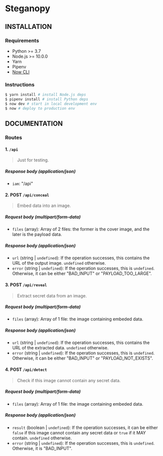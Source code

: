 # Steganopy

## INSTALLATION

### Requirements

- Python >= 3.7
- Node.js >= 10.0.0
- Yarn
- Pipenv
- [Now CLI](https://www.npmjs.com/package/now)

### Instructions

```bash
$ yarn install # install Node.js deps
$ pipenv install # install Python deps
$ now dev # start in local development env
$ now # deploy to production env
```

## DOCUMENTATION

### Routes

#### 1. `/api`

> Just for testing.

##### Response body (application/json)

- `iam`: "/api"

#### 2. POST `/api/conceal`

> Embed data into an image.

##### Request body (multipart/form-data)

- `files` (array): Array of 2 files: the former is the cover image, and the later is the payload data.

##### Response body (application/json)

- `url` (string | `undefined`): If the operation successes, this contains the URL of the output image. `undefined` otherwise.
- `error` (string | `undefined`): If the operation successes, this is `undefined`. Otherwise, it can be either "BAD_INPUT" or "PAYLOAD_TOO_LARGE".

#### 3. POST `/api/reveal`

> Extract secret data from an image.

##### Request body (multipart/form-data)

- `files` (array): Array of 1 file: the image containing embeded data.

##### Response body (application/json)

- `url` (string | `undefined`): If the operation successes, this contains the URL of the extracted data. `undefined` otherwise.
- `error` (string | `undefined`): If the operation successes, this is `undefined`. Otherwise, it can be either "BAD_INPUT" or "PAYLOAD_NOT_EXISTS".

#### 4. POST `/api/detect`

> Check if this image cannot contain any secret data.

##### Request body (multipart/form-data)

- `files` (array): Array of 1 file: the image containing embeded data.

##### Response body (application/json)

- `result` (boolean | `undefined`): If the operation successes, it can be either `false` if this image cannot contain any secret data or `true` if it MAY contain. `undefined` otherwise.
- `error` (string | `undefined`): If the operation successes, this is `undefined`. Otherwise, it is "BAD_INPUT".
